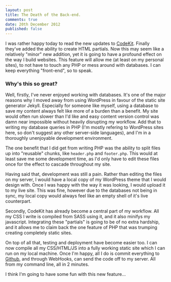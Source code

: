 ```yaml
---
layout: post
title: The Death of the Back-end.
comments: true
date: 20th December 2012
published: false
---
```


I was rather happy today to read the new updates to [CodeKit](http://incident57.com/codekit/kit.php). Finally they've added the ability to create HTML partials. Now this may seem like a relatively "minor" new addition, yet it is going to have a profound effect on the way I build websites. This feature will allow me (at least on my personal sites), to not have to touch any PHP or mess around with databases. I can keep everything "front-end", so to speak.

### Why's this so great?

Well, firstly, I've never enjoyed working with databases. It's one of the major reasons why I moved away from using WordPress in favour of the static site generator Jekyll. Especially for someone like myself, using a database to save my content always felt like more of a burden than a benefit. My site would often run slower than I'd like and easy content version control was damn near impossible without heavily disrupting my workflow. Add that to writing my database queries in PHP (I'm mostly refering to WordPress sites here, so don't suggest any other server-side languages), and I'm in a thoroughly unenjoyable development environment. 

The one benefit that I did get from writing PHP was the ability to split files up into "reusable" chunks, like `header.php` and `footer.php`. This would at least save me some development time, as I'd only have to edit these files once for the effect to cascade throughout my site. 

Having said that, development was still a pain. Rather than editing the files on my server, I would have a local copy of my WordPress theme that I would design with. Once I was happy with the way it was looking, I would upload it to my live site. This was fine, however due to the databases not being in sync, my local copy would always feel like an empty shell of it's live counterpart.

Secondly, CodeKit has already become a central part of my workflow. All my CSS I write is compiled from SASS using it, and it also minifys my javascript. Integrating these "partials" is going to be of no extra hardship, and it allows me to claim back the one feature of PHP that was trumping creating completely static sites.

On top of all that, testing and deployment have become easier too. I can now compile all my CSS/HTML/JS into a fully working static site which I can run on my local machine. Once I'm happy, all I do is commit everything to [Github](http://github.com/EdPoole), and through WebHooks, can send the code off to my server. All from my command line, all in 2 minutes.

I think I'm going to have some fun with this new feature...
